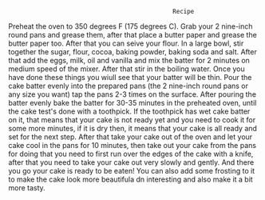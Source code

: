                                                   Recipe

   Preheat the oven to 350 degrees F (175 degrees C). Grab your 2 nine-inch round pans and grease them, after that place a butter paper and grease the butter paper too. After that you can seive your flour. In a large bowl, stir together the sugar, flour, cocoa, baking powder, baking soda and salt. After that add the eggs, milk, oil and vanilla and mix the batter for 2 minutes on medium speed of the mixer. After that stir in the boiling water. Once you have done these things you wiull see that your batter will be thin. Pour the cake batter evenly into the prepared pans (the 2 nine-inch round pans or any size you want) tap the pans 2-3 times on the surface. After pouring the batter evenly bake the batter for 30-35 minutes in the preheated oven, until the cake test's done with a toothpick. If the toothpick has wet cake batter on it, that means that your cake is not ready yet and you need to cook it for some more minutes, if it is dry then, it means that your cake is all ready and set for the next step. After that take your cake out of the oven and let your cake cool in the pans for 10 minutes, then take out your cake from the pans for doing that you need to first run over the edges of the cake with a knife, after that you need to take your cake out very slowly and gently. And there you go your cake is ready to be eaten! You can also add some frosting to it to make the cake look more beautifula dn interesting and also make it a bit more tasty.               